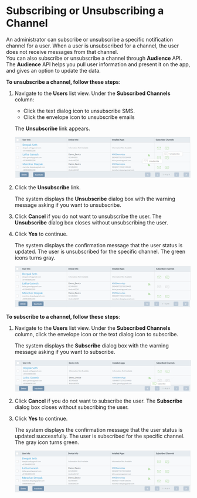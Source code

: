                            


Subscribing or Unsubscribing a Channel
======================================

An administrator can subscribe or unsubscribe a specific notification channel for a user. When a user is unsubscribed for a channel, the user does not receive messages from that channel.  
You can also subscribe or unsubscribe a channel through **Audience** API. The **Audience** API helps you pull user information and present it on the app, and gives an option to update the data.

**To unsubscribe a channel, follow these steps**:

1.  Navigate to the **Users** list view. Under the **Subscribed Channels** column:
    
    *   Click the text dialog icon to unsubscribe SMS.
    *   Click the envelope icon to unsubscribe emails
    
    The **Unsubscribe** link appears.
    
    ![](../Resources/Images/Overview/Subscribers/Users/unsubscribe1_597x140.png)
    
2.  Click the **Unsubscribe** link.
    
    The system displays the **Unsubscribe** dialog box with the warning message asking if you want to unsubscribe.
    
3.  Click **Cancel** if you do not want to unsubscribe the user. The **Unsubscribe** dialog box closes without unsubscribing the user.
4.  Click **Yes** to continue.
    
    The system displays the confirmation message that the user status is updated. The user is unsubscribed for the specific channel. The green icons turns gray.
    
    ![](../Resources/Images/Overview/Subscribers/Users/unsubscribe2_597x141.png)
    

**To subscribe to a channel, follow these steps**:

1.  Navigate to the **Users** list view. Under the **Subscribed Channels** column, click the envelope icon or the text dialog icon to subscribe.
    
    The system displays the **Subscribe** dialog box with the warning message asking if you want to subscribe.
    
    ![](../Resources/Images/Overview/Subscribers/Users/unsubscribe4_597x107.png)
    
2.  Click **Cancel** if you do not want to subscribe the user. The **Subscribe** dialog box closes without subscribing the user.
3.  Click **Yes** to continue.
    
    The system displays the confirmation message that the user status is updated successfully. The user is subscribed for the specific channel. The gray icon turns green.
    
    ![](../Resources/Images/Overview/Subscribers/Users/unsubscribe3_595x141.png)
